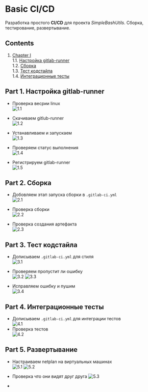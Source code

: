 # Basic CI/CD

Разработка простого **CI/CD** для проекта *SimpleBashUtils*. Сборка, тестирование, развертывание.

## Contents

1. [Chapter I](#chapter-i) \
   1.1. [Настройка gitlab-runner](#part-1-настройка-gitlab-runner) \
   1.2. [Сборка](#part-2-сборка) \
   1.3. [Тест кодстайла](#part-3-тест-кодстайла) \
   1.4. [Интеграционные тесты](#part-4-интеграционные-тесты)

## Part 1. Настройка gitlab-runner

- Проверка весрии linux \
![1.1](img/check-version.png)

- Скачиваем gitlub-runner \
![1.2](img/download-gitlub-runner.png)

- Устанавливаем и запускаем \
![1.3](img/install-and-run.png)

- Проверяем статус выполнения \
![1.4](img/check-run.png)

- Регистрируем gitlab-runner \
![1.5](img/register.png)

## Part 2. Сборка

- Добовляем этап запуска сборки в `.gitlab-ci.yml` \
![2.1](img/build.png)

- Проверка сборки \
![2.2](img/check-build.png)

- Проверка создания артефакта \
![2.3](img/artefact-check.png)

## Part 3. Тест кодстайла

- Дописываем `.gitlab-ci.yml` для стиля \
![3.1](img/codestyle-test.png)

- Проверяем пропустит ли ошибку \
![3.2](img/check-error2.png)
![3.3](img/check-error1.png)

- Исправляем ошибку и пушим \
![3.4](img/fix-error.png)

## Part 4. Интеграционные тесты

- Дописываем `.gitlab-ci.yml` для интеграции тестов \
![4.1](img/tests.png)
- Проверка тестов \
![4.2](img/check-tests.png)

## Part 5. Развертывание

- Настраиваем netplan на виртуальных машинах \
![5.1](img/netplan1.png)
![5.2](img/netplan2.png)

- Проверка что они видят друг друга
![5.3](img/check-connection.png)

- 